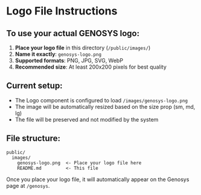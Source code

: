 # Logo File Instructions

## To use your actual GENOSYS logo:

1. **Place your logo file** in this directory (`/public/images/`)
2. **Name it exactly**: `genosys-logo.png`
3. **Supported formats**: PNG, JPG, SVG, WebP
4. **Recommended size**: At least 200x200 pixels for best quality

## Current setup:
- The Logo component is configured to load `/images/genosys-logo.png`
- The image will be automatically resized based on the size prop (sm, md, lg)
- The file will be preserved and not modified by the system

## File structure:
```
public/
  images/
    genosys-logo.png  <- Place your logo file here
    README.md         <- This file
```

Once you place your logo file, it will automatically appear on the Genosys page at `/genosys`.
